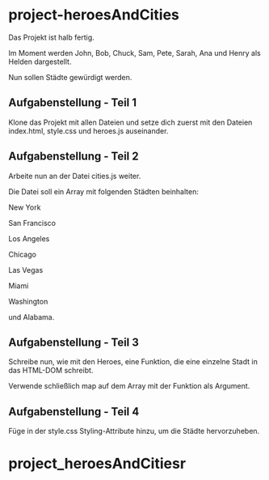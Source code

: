 # project-heroesAndCities

Das Projekt ist halb fertig.

Im Moment werden John, Bob, Chuck, Sam, Pete, Sarah, Ana und Henry als Helden dargestellt.

Nun sollen Städte gewürdigt werden.

## Aufgabenstellung - Teil 1
Klone das Projekt mit allen Dateien und setze dich zuerst mit den Dateien index.html, style.css und heroes.js auseinander.

## Aufgabenstellung - Teil 2
Arbeite nun an der Datei cities.js weiter.

Die Datei soll ein Array mit folgenden Städten beinhalten: 

New York

San Francisco

Los Angeles

Chicago

Las Vegas

Miami

Washington 

und Alabama.

## Aufgabenstellung - Teil 3
Schreibe nun, wie mit den Heroes, eine Funktion, die eine einzelne Stadt in das HTML-DOM schreibt.

Verwende schließlich map auf dem Array mit der Funktion als Argument.

## Aufgabenstellung - Teil 4
Füge in der style.css Styling-Attribute hinzu, um die Städte hervorzuheben.
# project_heroesAndCitiesr
